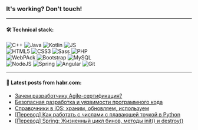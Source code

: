 ### It's working? Don't touch!

---

#### 🛠️ Technical stack:

![C++](https://img.shields.io/badge/C++-informational?logo=c%2B%2B&style=flat&logoColor=white&color=9C033A)
![Java](https://img.shields.io/badge/Java-informational?logo=java&style=flat&logoColor=white&color=007396)
![Kotlin](https://img.shields.io/badge/Kotlin-informational?logo=Kotlin&style=flat&logoColor=white&color=0095D5)
![JS](https://img.shields.io/badge/JS-informational?logo=javaScript&style=flat&logoColor=black&color=F7Df1E) <br>
![HTML5](https://img.shields.io/badge/HTML5-informational?logo=html5&style=flat&logoColor=white&color=E34F26)
![CSS3](https://img.shields.io/badge/CSS3-informational?logo=css3&style=flat&logoColor=white&color=157286)
![Sass](https://img.shields.io/badge/Saas-informational?logo=sass&style=flat&logoColor=white&color=hotpink)
![PHP](https://img.shields.io/badge/PHP-informational?logo=php&style=flat&logoColor=white&color=777BB4) <br>
![WebPAck](https://img.shields.io/badge/WebPack-informational?logo=webPack&style=flat&logoColor=white&color=FF6F00)
![Bootstrap](https://img.shields.io/badge/Bootstrap-informational?logo=Bootstrap&style=flat&logoColor=white&color=7952B3)
![MySQL](https://img.shields.io/badge/MySQL-informational?logo=MySQL&style=flat&logoColor=white&color=00f) <br>
![NodeJS](https://img.shields.io/badge/NodeJS-informational?logo=node.js&style=flat&logoColor=white&color=43853D)
![Spring](https://img.shields.io/badge/Spring-informational?logo=Spring&style=flat&logoColor=white&color=0A9EDC)
![Angular](https://img.shields.io/badge/Vue-informational?logo=vue.js&style=flat&logoColor=white&color=red)
![Git](https://img.shields.io/badge/Git-informational?logo=git&style=flat&logoColor=white&color=darkorange)

___

#### 💬 Latest posts from habr.com:

<!-- BLOG-POST-LIST:START -->
- [Зачем разработчику Agile-сертификация?](https://habr.com/ru/post/658331/?utm_source=habrahabr&utm_medium=rss&utm_campaign=658331)
- [Безопасная разработка и уязвимости программного кода](https://habr.com/ru/post/658319/?utm_source=habrahabr&utm_medium=rss&utm_campaign=658319)
- [Справочники в iOS: храним, обновляем, используем](https://habr.com/ru/post/658257/?utm_source=habrahabr&utm_medium=rss&utm_campaign=658257)
- [[Перевод] Как работать с числами с плавающей точкой в Python](https://habr.com/ru/post/658277/?utm_source=habrahabr&utm_medium=rss&utm_campaign=658277)
- [[Перевод] Spring: Жизненный цикл бинов, методы init&lpar;&rpar; и destroy&lpar;&rpar;](https://habr.com/ru/post/658273/?utm_source=habrahabr&utm_medium=rss&utm_campaign=658273)
<!-- BLOG-POST-LIST:END -->

